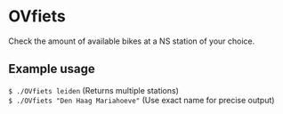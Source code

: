# OVfiets

Check the amount of available bikes at a NS station of your choice.

## Example usage

`$ ./OVfiets leiden` (Returns multiple stations)  
`$ ./OVfiets "Den Haag Mariahoeve"` (Use exact name for precise output)
